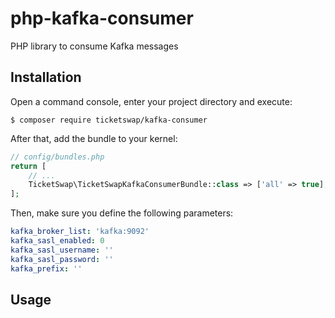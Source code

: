 # php-kafka-consumer

PHP library to consume Kafka messages

## Installation

Open a command console, enter your project directory and execute:

```console
$ composer require ticketswap/kafka-consumer
```

After that, add the bundle to your kernel:

```php
// config/bundles.php
return [
    // ...
    TicketSwap\TicketSwapKafkaConsumerBundle::class => ['all' => true],
];
```

Then, make sure you define the following parameters:

```yaml
kafka_broker_list: 'kafka:9092'
kafka_sasl_enabled: 0
kafka_sasl_username: ''
kafka_sasl_password: ''
kafka_prefix: ''
```

## Usage

